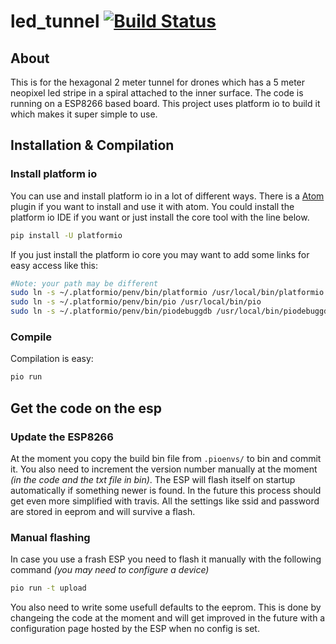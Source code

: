 # led_tunnel [![Build Status](https://travis-ci.com/ToolboxBodensee/led_tunnel.svg?branch=master)](https://travis-ci.com/ToolboxBodensee/led_tunnel)
## About
This is for the hexagonal 2 meter tunnel for drones which has a 5 meter neopixel led stripe in a spiral attached to the inner surface. The code is running on a ESP8266 based board.
This project uses platform io to build it which makes it super simple to use.

## Installation & Compilation
### Install platform io
You can use and install platform io in a lot of different ways.
There is a [Atom](https://atom.io/) plugin if you want to install and use it with atom.
You could install the platform io IDE if you want or just install the core tool with the line below.
```bash
pip install -U platformio
```
If you just install the platform io core you may want to add some links for easy access like this:
```bash
#Note: your path may be different
sudo ln -s ~/.platformio/penv/bin/platformio /usr/local/bin/platformio
sudo ln -s ~/.platformio/penv/bin/pio /usr/local/bin/pio
sudo ln -s ~/.platformio/penv/bin/piodebuggdb /usr/local/bin/piodebuggdb
```
### Compile
Compilation is easy:
```bash
pio run
```
## Get the code on the esp
### Update the ESP8266
At the moment you copy the build bin file from `.pioenvs/` to bin and commit it.
You also need to increment the version number manually at the moment _(in the code and the txt file in bin)_.
The ESP will flash itself on startup automatically if something newer is found.
In the future this process should get even more simplified with travis.
All the settings like ssid and password are stored in eeprom and will survive a flash.
### Manual flashing
In case you use a frash ESP you need to flash it manually with the following command _(you may need to configure a device)_
```bash
pio run -t upload
```
You also need to write some usefull defaults to the eeprom.
This is done by changeing the code at the moment and will get improved in the future with a configuration page hosted by the ESP when no config is set.
